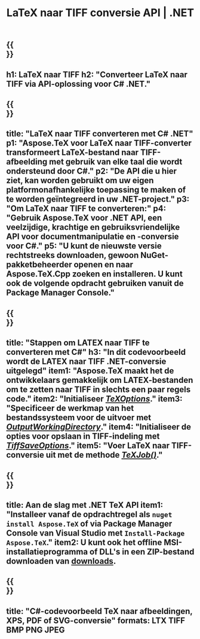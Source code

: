 ﻿---
translation: true
template: /_templates/_conversion-child-net.md
title: LaTeX naar TIFF conversie API | .NET
description: LaTeX naar TIFF-conversiefunctionaliteit. Integreer deze on-premise .NET-bibliotheek in uw project of gebruik platformonafhankelijke applicaties om LaTeX naar TIFF te converteren.
keywords: latex naar tiff api net, latex2tiff integratie c#
url: /net/conversion/latex-to-tiff/
family: tex
platformtag: net
feature: conversion
informat: LATEX
outformat: TIFF
otherformats: BMP PNG JPEG PDF SVG XPS
---
{{<section banner>}}
---
h1: LaTeX naar TIFF
h2: "Converteer LaTeX naar TIFF via API-oplossing voor C# .NET."
---

{{<section overview>}}
---
title: "LaTeX naar TIFF converteren met C# .NET"
p1: "Aspose.TeX voor LaTeX naar TIFF-converter transformeert LaTeX-bestand naar TIFF-afbeelding met gebruik van elke taal die wordt ondersteund door C#."
p2: "De API die u hier ziet, kan worden gebruikt om uw eigen platformonafhankelijke toepassing te maken of te worden geïntegreerd in uw .NET-project."
p3: "Om LaTeX naar TIFF te converteren:"
p4: "Gebruik Aspose.TeX voor .NET API, een veelzijdige, krachtige en gebruiksvriendelijke API voor documentmanipulatie en -conversie voor C#."
p5: "U kunt de nieuwste versie rechtstreeks downloaden, gewoon NuGet-pakketbeheerder openen en naar Aspose.TeX.Cpp zoeken en installeren. U kunt ook de volgende opdracht gebruiken vanuit de Package Manager Console."
---

{{<section feature1>}}
---
title: "Stappen om LATEX naar TIFF te converteren met C#"
h3: "In dit codevoorbeeld wordt de LATEX naar TIFF .NET-conversie uitgelegd"
item1: "Aspose.TeX maakt het de ontwikkelaars gemakkelijk om LATEX-bestanden om te zetten naar TIFF in slechts een paar regels code."
item2: "Initialiseer [*TeXOptions*](https://reference.aspose.com/tex/net/aspose.tex/texoptions/)."
item3: "Specificeer de werkmap van het bestandssysteem voor de uitvoer met [*OutputWorkingDirectory*](https://reference.aspose.com/tex/net/aspose.tex/texoptions/outputworkingdirectory/)."
item4: "Initialiseer de opties voor opslaan in TIFF-indeling met [*TiffSaveOptions*](https://reference.aspose.com/tex/net/aspose.tex.presentation.image/tiffsaveoptions/)."
item5: "Voer LaTeX naar TIFF-conversie uit met de methode [*TeXJob()*](https://reference.aspose.com/tex/net/aspose.tex/texjob/)."
---

{{<section feature2>}}
---
title: Aan de slag met .NET TeX API
item1: "Installeer vanaf de opdrachtregel als ```nuget install Aspose.TeX``` of via Package Manager Console van Visual Studio met ```Install-Package Aspose.TeX```."
item2: U kunt ook het offline MSI-installatieprogramma of DLL's in een ZIP-bestand downloaden van [downloads](https://releases.aspose.com/tex/net).
---

{{<section widget>}}
---
title: "C#-codevoorbeeld TeX naar afbeeldingen, XPS, PDF of SVG-conversie"
formats: LTX TIFF BMP PNG JPEG
---